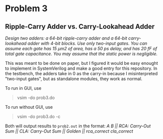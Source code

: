 # Problem 3

## Ripple-Carry Adder vs. Carry-Lookahead Adder

*Design two adders: a 64-bit ripple-carry adder and a 64-bit carry-lookahead adder with 4-bit blocks. Use only two-input gates. You can assume each gate has 15 μm2 of area, has a 50 ps delay, and has 20 fF of total gate capacitance. You may assume that the static power is negligible.*

This was meant to be done on paper, but I figured it would be easy enought to implement in SystemVerilog and make a good entry for this repository. In the testbench, the adders take in 0 as the carry-in because I misinterpreted "two-input gates", but as standalone modules, they work as normal.

To run in GUI, use
> vsim -do prob3.do

To run without GUI, use
> vsim -do prob3.do -c

Both will output results to `prob2.out` in the format:
*A B || RCA: Carry-Out Sum || CLA: Carry-Out Sum || Golden || rca_correct cla_correct*
